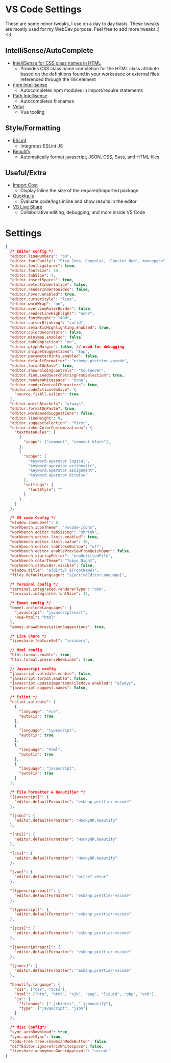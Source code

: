# VS Code Settings
These are some minor tweaks, I use on a day to day basis. These tweaks are mostly used for my WebDev purpose. Feel free to add more tweaks :) <3
  
## IntelliSense/AutoComplete

* [IntelliSense for CSS class names in HTML](https://marketplace.visualstudio.com/items?itemName=Zignd.html-css-class-completion)
  * Provides CSS class name completion for the HTML class attribute based on the definitions found in your workspace or external files referenced through the link element
* [npm Intellisense](https://marketplace.visualstudio.com/items?itemName=christian-kohler.npm-intellisense)
  * Autocompletes npm modules in import/require statements
* [Path Intellisense](https://marketplace.visualstudio.com/items?itemName=christian-kohler.path-intellisense)
  * Autocompletes filenames
* [Vetur](https://marketplace.visualstudio.com/items?itemName=octref.vetur)
  * Vue tooling

## Style/Formatting

* [ESLint](https://marketplace.visualstudio.com/items?itemName=dbaeumer.vscode-eslint)
  * Integrates ESLint JS
* [Beautify](https://marketplace.visualstudio.com/items?itemName=hookyqr.beautify)
  * Automatically format javascript, JSON, CSS, Sass, and HTML files.

## Useful/Extra

* [Import Cost](https://marketplace.visualstudio.com/items?itemName=wix.vscode-import-cost)
  * Display inline the size of the required/imported package
* [Quokka.js](https://marketplace.visualstudio.com/items?itemName=WallabyJs.quokka-vscode)
  * Evaluate code/logs inline and show results in the editor
* [VS Live Share](https://marketplace.visualstudio.com/items?itemName=MS-vsliveshare.vsliveshare)
  * Collaborative editing, debugging, and more inside VS Code

# Settings

```json
{
  /* Editor config */
  "editor.lineNumbers": "on",
  "editor.fontFamily": "Fira Code, Consolas, 'Courier New', monospace",
  "editor.fontLigatures": true,
  "editor.fontSize": 16,
  "editor.tabSize": 4,
  "editor.insertSpaces": true,
  "editor.detectIndentation": false,
  "editor.renderIndentGuides": false,
  "editor.hover.enabled": true,
  "editor.cursorStyle": "line",
  "editor.wordWrap": "on",
  "editor.overviewRulerBorder": false,
  "editor.renderLineHighlight": "none",
  "editor.fontWeight": "400",
  "editor.cursorBlinking": "solid",
  "editor.semanticHighlighting.enabled": true,
  "editor.colorDecorators": false,
  "editor.minimap.enabled": false,
  "editor.tabCompletion": "on",
  "editor.glyphMargin": false, // used for debugging
  "editor.snippetSuggestions": "top",
  "editor.parameterHints.enabled": false,
  "editor.defaultFormatter": "esbenp.prettier-vscode",
  "editor.formatOnSave": true,
  "editor.showFoldingControls": "mouseover",
  "editor.find.seedSearchStringFromSelection": true,
  "editor.renderWhitespace": "none",
  "editor.renderControlCharacters": true,
  "editor.codeActionsOnSave": {
    "source.fixAll.eslint": true
  },
  "editor.matchBrackets": "always",
  "editor.formatOnPaste": true,
  "editor.wordBasedSuggestions": false,
  "editor.lineHeight": 0,
  "editor.suggestSelection": "first",
  "editor.tokenColorCustomizations": {
    "textMateRules": [
      {
        "scope": ["comment", "comment.block"],
      },
      {
        "scope": [
          "keyword.operator.logical",
          "keyword.operator.arithmetic",
          "keyword.operator.assignment",
          "keyword.operator.bitwise"
        ],
        "settings": {
          "fontStyle": ""
        }
      }
    ]
  },

  /* VS code Config */
  "window.zoomLevel": 0,
  "workbench.iconTheme": "vscode-icons",
  "workbench.editor.tabSizing": "shrink",
  "workbench.editor.limit.enabled": true,
  "workbench.editor.limit.value": 10,
  "workbench.editor.tabCloseButton": "off",
  "workbench.editor.enablePreviewFromQuickOpen": false,
  "workbench.startupEditor": "newUntitledFile",
  "workbench.colorTheme": "Tokyo Night",
  "workbench.statusBar.visible": false,
  "window.title": "${dirty} ${rootName}",
  "files.defaultLanguage": "${activeEditorLanguage}",

  /* Terminal Config */
  "terminal.integrated.rendererType": "dom",
  "terminal.integrated.fontSize": 12,

  /* Emmet config */
  "emmet.includeLanguages": {
    "javascript": "javascriptreact",
    "vue-html": "html"
  },
  "emmet.showAbbreviationSuggestions": true,

  /* Live Share */
  "liveshare.featureSet": "insiders",

  // Html config
  "html.format.enable": true,
  "html.format.preserveNewLines": true,

  // Javascript config
  "javascript.validate.enable": false,
  "javascript.format.enable": false,
  "javascript.updateImportsOnFileMove.enabled": "always",
  "javascript.suggest.names": false,

  /* Eslint */
  "eslint.validate": [
    {
      "language": "vue",
      "autoFix": true
    },
    {
      "language": "typescript",
      "autoFix": true
    },
    {
      "language": "html",
      "autoFix": true
    },
    {
      "language": "javascript",
      "autoFix": true
    }
  ],

  /* File Formatter & Beautifier */
  "[javascript]": {
    "editor.defaultFormatter": "esbenp.prettier-vscode"
  },

  "[json]": {
    "editor.defaultFormatter": "HookyQR.beautify"
  },

  "[html]": {
    "editor.defaultFormatter": "HookyQR.beautify"
  },

  "[css]": {
    "editor.defaultFormatter": "HookyQR.beautify"
  },

  "[vue]": {
    "editor.defaultFormatter": "octref.vetur"
  },

  "[typescriptreact]": {
    "editor.defaultFormatter": "esbenp.prettier-vscode"
  },

  "[typescript]": {
    "editor.defaultFormatter": "esbenp.prettier-vscode"
  },

  "[scss]": {
    "editor.defaultFormatter": "esbenp.prettier-vscode"
  },

  "[javascriptreact]": {
    "editor.defaultFormatter": "esbenp.prettier-vscode"
  },

  "[jsonc]": {
    "editor.defaultFormatter": "esbenp.prettier-vscode"
  },

  "beautify.language": {
    "css": ["css", "scss"],
    "html": ["htm", "html", "njk", "pug", "liquid", "php", "erb"],
    "js": {
      "filename": [".jshintrc", ".jsbeautify"],
      "type": ["javascript", "json"]
    }
  },

  /* Misc Config*/
  "sync.autoDownload": true,
  "sync.quietSync": true,
  "todo-tree.tree.showScanModeButton": false,
  "diffEditor.ignoreTrimWhitespace": false,
  "liveshare.anonymousGuestApproval": "accept"
}

```

